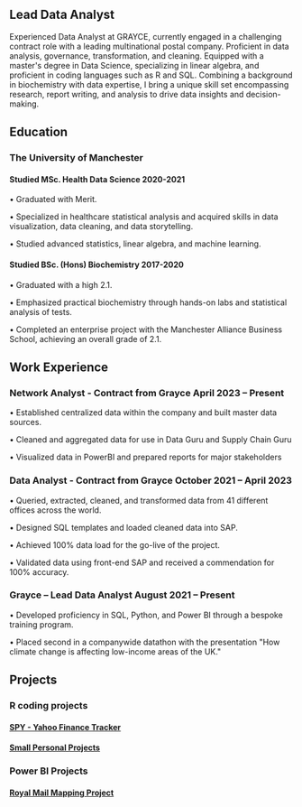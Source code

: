 ## Lead Data Analyst

Experienced Data Analyst at GRAYCE, currently engaged in a challenging contract role with a leading multinational postal company. Proficient in data analysis, governance, transformation, and cleaning. Equipped with a master's degree in Data Science, specializing in linear algebra, and proficient in coding languages such as R and SQL. Combining a background in biochemistry with data expertise, I bring a unique skill set encompassing research, report writing, and analysis to drive data insights and decision-making.

## Education
### The University of Manchester				

#### Studied MSc. Health Data Science										 2020-2021

•	Graduated with Merit.

•	Specialized in healthcare statistical analysis and acquired skills in data visualization, data cleaning, and data storytelling.

•	Studied advanced statistics, linear algebra, and machine learning.

#### Studied BSc. (Hons) Biochemistry 										2017-2020

•	Graduated with a high 2.1.

•	Emphasized practical biochemistry through hands-on labs and statistical analysis of tests.

•	Completed an enterprise project with the Manchester Alliance Business School, achieving an overall grade of 2.1.

## Work Experience

### Network Analyst - Contract from Grayce					April 2023 – Present
•	Established centralized data within the company and built master data sources.

•	Cleaned and aggregated data for use in Data Guru and Supply Chain Guru

•	Visualized data in PowerBI and prepared reports for major stakeholders

###  Data Analyst - Contract from Grayce					October 2021 – April 2023

•	Queried, extracted, cleaned, and transformed data from 41 different offices across the world.

•	Designed SQL templates and loaded cleaned data into SAP.

•	Achieved 100% data load for the go-live of the project.

•	Validated data using front-end SAP and received a commendation for 100% accuracy.

### Grayce – Lead Data Analyst 								August 2021 – Present

•	Developed proficiency in SQL, Python, and Power BI through a bespoke training program.

•	Placed second in a companywide datathon with the presentation "How climate change is affecting low-income areas of the UK."


## Projects

### R coding projects

#### [SPY - Yahoo Finance Tracker](https://dylanpriceginno.github.io/SPYTracker/)

#### [Small Personal Projects](https://dylanpriceginno.github.io/Dylans-Rscripting-Projects)

### Power BI Projects

#### [Royal Mail Mapping Project](https://dylanpriceginno.github.io/MappingProject/)

